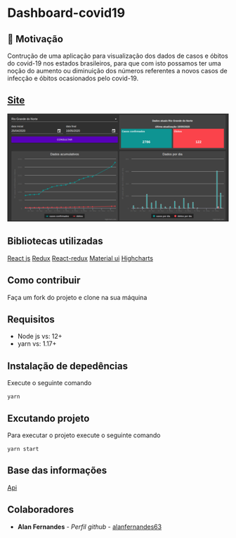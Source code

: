 # Dashboard-covid19

## :thinking: Motivação
Contrução de uma aplicação para visualização dos dados de casos e óbitos do covid-19 nos estados brasileiros, para que com isto possamos ter uma noção do aumento ou diminuição dos números referentes a novos casos de infecção e óbitos ocasionados pelo covid-19.

## [Site](https://nostalgic-beaver-d44652.netlify.app)
<img src="/static/dashboard_covid19.png">

## Bibliotecas utilizadas
  [React js](https://pt-br.reactjs.org/)
  [Redux](https://redux.js.org/)
  [React-redux](https://redux.js.org/basics/usage-with-react)
  [Material ui](https://material-ui.com/pt/)
  [Highcharts](https://www.highcharts.com/)

## Como contribuir
Faça um fork do projeto e clone na sua máquina
## Requisitos
<ul>
  <li>Node js vs: 12+</li>
  <li>yarn vs: 1.17+</li>
</ul>

## Instalação de depedências
Execute o seguinte comando
```
yarn
```
## Excutando projeto
Para executar o projeto execute o seguinte comando
```
yarn start
```
## Base das informações
[Api](https://github.com/alanfernandes63/middleware_covid)

## Colaboradores
* **Alan Fernandes** - *Perfil github* - [alanfernandes63](https://github.com/alanfernandes63)
